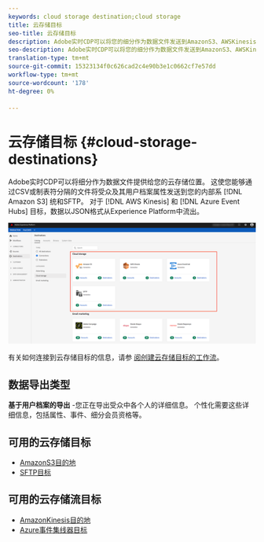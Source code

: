 ```yaml
---
keywords: cloud storage destination;cloud storage
title: 云存储目标
seo-title: 云存储目标
description: Adobe实时CDP可以将您的细分作为数据文件发送到AmazonS3、AWSKinesis、Azure事件中心或SFTP云存储位置。
seo-description: Adobe实时CDP可以将您的细分作为数据文件发送到AmazonS3、AWSKinesis、Azure事件中心或SFTP云存储位置。
translation-type: tm+mt
source-git-commit: 15323134f0c626cad2c4e90b3e1c0662cf7e57dd
workflow-type: tm+mt
source-wordcount: '178'
ht-degree: 0%

---
```



# 云存储目标 {#cloud-storage-destinations}

Adobe实时CDP可以将细分作为数据文件提供给您的云存储位置。 这使您能够通过CSV或制表符分隔的文件将受众及其用户档案属性发送到您的内部系 [!DNL Amazon S3] 统和SFTP。 对于 [!DNL AWS Kinesis] 和 [!DNL Azure Event Hubs] 目标，数据以JSON格式从Experience Platform中流出。

![Adobe云存储目标](/help/rtcdp/destinations/assets/cloud-storage-destinations.png)

有关如何连接到云存储目标的信息，请参 [阅创建云存储目标的工作流](/help/rtcdp/destinations/cloud-storage-destinations-workflow.md)。

## 数据导出类型

**基于用户档案的导出** -您正在导出受众中各个人的详细信息。 个性化需要这些详细信息，包括属性、事件、细分会员资格等。

## 可用的云存储目标

* [AmazonS3目的地](/help/rtcdp/destinations/amazon-s3-destination.md)
* [SFTP目标](/help/rtcdp/destinations/sftp-destination.md)

## 可用的云存储流目标

* [AmazonKinesis目的地](/help/rtcdp/destinations/amazon-kinesis-destination.md)
* [Azure事件集线器目标](/help/rtcdp/destinations/azure-event-hubs-destination.md)